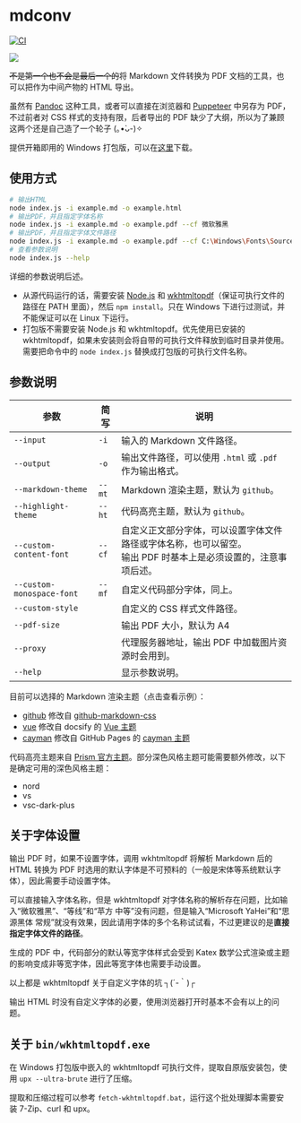# mdconv

[![CI](https://github.com/TransparentLC/mdconv/actions/workflows/ci.yml/badge.svg)](https://github.com/TransparentLC/mdconv/actions/workflows/ci.yml)

![](https://ae01.alicdn.com/kf/Hc12855789d4e4da9873ad1a75a7e97a1V.png)

~~不是第一个也不会是最后一个的~~将 Markdown 文件转换为 PDF 文档的工具，也可以把作为中间产物的 HTML 导出。

虽然有 [Pandoc](https://pandoc.org/) 这种工具，或者可以直接在浏览器和 [Puppeteer](https://github.com/puppeteer/puppeteer) 中另存为 PDF，不过前者对 CSS 样式的支持有限，后者导出的 PDF 缺少了大纲，所以为了兼顾这两个还是自己造了一个轮子 (｡•̀ᴗ-)✧

提供开箱即用的 Windows 打包版，可以在[这里](https://nightly.link/TransparentLC/mdconv/workflows/ci/master)下载。

## 使用方式

```bash
# 输出HTML
node index.js -i example.md -o example.html
# 输出PDF，并且指定字体名称
node index.js -i example.md -o example.pdf --cf 微软雅黑
# 输出PDF，并且指定字体文件路径
node index.js -i example.md -o example.pdf --cf C:\Windows\Fonts\SourceHanSansSC-Regular.otf --mf C:\Windows\Fonts\CascadiaCode.ttf
# 查看参数说明
node index.js --help
```

详细的参数说明后述。

* 从源代码运行的话，需要安装 [Node.js](https://nodejs.org/) 和 [wkhtmltopdf](https://wkhtmltopdf.org/downloads.html)（保证可执行文件的路径在 PATH 里面），然后 `npm install`。只在 Windows 下进行过测试，并不能保证可以在 Linux 下运行。
* 打包版不需要安装 Node.js 和 wkhtmltopdf。优先使用已安装的 wkhtmltopdf，如果未安装则会将自带的可执行文件释放到临时目录并使用。需要把命令中的 `node index.js` 替换成打包版的可执行文件名称。

## 参数说明

| 参数 | 简写 | 说明 |
| - | - | - |
| `--input` | `-i` | 输入的 Markdown 文件路径。 |
| `--output` | `-o` | 输出文件路径，可以使用 `.html` 或 `.pdf` 作为输出格式。 |
| `--markdown-theme` | `--mt` | Markdown 渲染主题，默认为 `github`。 |
| `--highlight-theme` | `--ht` | 代码高亮主题，默认为 `github`。 |
| `--custom-content-font` | `--cf` | 自定义正文部分字体，可以设置字体文件路径或字体名称，也可以留空。<br>输出 PDF 时基本上是必须设置的，注意事项后述。 |
| `--custom-monospace-font` | `--mf` | 自定义代码部分字体，同上。 |
| `--custom-style` |  | 自定义的 CSS 样式文件路径。 |
| `--pdf-size` |  | 输出 PDF 大小，默认为 A4 |
| `--proxy` |  | 代理服务器地址，输出 PDF 中加载图片资源时会用到。 |
| `--help` |  | 显示参数说明。 |

目前可以选择的 Markdown 渲染主题（点击查看示例）：

* [github](https://s3plus.meituan.net/v1/mss_550586ef375b493da4aa79bebdfce4fa/csc-apply-file-web/prod/2021-07-24/2744b94a-0bf8-40c3-995e-44f6dc10f2b0null) 修改自 [github-markdown-css](https://github.com/sindresorhus/github-markdown-css)
* [vue](https://s3plus.meituan.net/v1/mss_550586ef375b493da4aa79bebdfce4fa/csc-apply-file-web/prod/2021-07-24/fbbcf787-75d1-4595-9307-c28a8d44b838null) 修改自 docsify 的 [Vue 主题](https://docsify.js.org/#/themes)
* [cayman](https://s3plus.meituan.net/v1/mss_550586ef375b493da4aa79bebdfce4fa/csc-apply-file-web/prod/2021-07-24/114169e6-63af-462e-821d-17c61abb3e0anull) 修改自 GitHub Pages 的 [cayman 主题](https://github.com/pages-themes/cayman)

代码高亮主题来自 [Prism 官方主题](https://github.com/PrismJS/prism-themes)。部分深色风格主题可能需要额外修改，以下是确定可用的深色风格主题：

* nord
* vs
* vsc-dark-plus

## 关于字体设置

输出 PDF 时，如果不设置字体，调用 wkhtmltopdf 将解析 Markdown 后的 HTML 转换为 PDF 时选用的默认字体是不可预料的（一般是宋体等系统默认字体），因此需要手动设置字体。

可以直接输入字体名称，但是 wkhtmltopdf 对字体名称的解析存在问题，比如输入“微软雅黑”、“等线”和“苹方 中等”没有问题，但是输入“Microsoft YaHei”和“思源黑体 常规”就没有效果，因此请用字体的多个名称试试看，不过更建议的是**直接指定字体文件的路径**。

生成的 PDF 中，代码部分的默认等宽字体样式会受到 Katex 数学公式渲染或主题的影响变成非等宽字体，因此等宽字体也需要手动设置。

以上都是 wkhtmltopdf 关于自定义字体的坑 ┐(´-｀)┌

输出 HTML 时没有自定义字体的必要，使用浏览器打开时基本不会有以上的问题。

## 关于 `bin/wkhtmltopdf.exe`

在 Windows 打包版中嵌入的 wkhtmltopdf 可执行文件，提取自原版安装包，使用 `upx --ultra-brute` 进行了压缩。

提取和压缩过程可以参考 `fetch-wkhtmltopdf.bat`，运行这个批处理脚本需要安装 7-Zip、curl 和 upx。